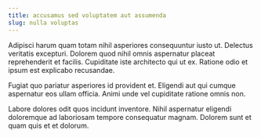 ```yaml
---
title: accusamus sed voluptatem aut assumenda
slug: nulla voluptas
---
```


Adipisci harum quam totam nihil asperiores consequuntur iusto ut. Delectus veritatis excepturi. Dolorem quod nihil omnis aspernatur placeat reprehenderit et facilis. Cupiditate iste architecto qui ut ex. Ratione odio et ipsum est explicabo recusandae.

Fugiat quo pariatur asperiores id provident et. Eligendi aut qui cumque aspernatur eos ullam officia. Animi unde vel cupiditate ratione omnis non.

Labore dolores odit quos incidunt inventore. Nihil aspernatur eligendi doloremque ad laboriosam tempore consequatur magnam. Dolorem sunt et quam quis et et dolorum.
